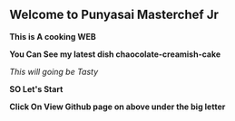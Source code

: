 ## Welcome to Punyasai Masterchef Jr 

**This is A cooking WEB**

**You Can See my latest dish chaocolate-creamish-cake**

_This will going be Tasty_

**SO Let's Start**

**Click On View Github page on above under the big letter**


                                                                     
